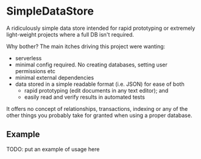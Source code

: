 SimpleDataStore
==========

A ridiculously simple data store intended for rapid prototyping or extremely light-weight projects where a full DB isn't required.

Why bother? The main itches driving this project were wanting:

* serverless
* minimal config required. No creating databases, setting user permissions etc
* minimal external dependencies
* data stored in a simple readable format (i.e. JSON) for ease of both
  * rapid prototyping (edit documents in any text editor); and
  * easily read and verify results in automated tests

It offers no concept of relationships, transactions, indexing or any of the other things you probably take for granted when using a proper
database.

Example
---------------

TODO: put an example of usage here
